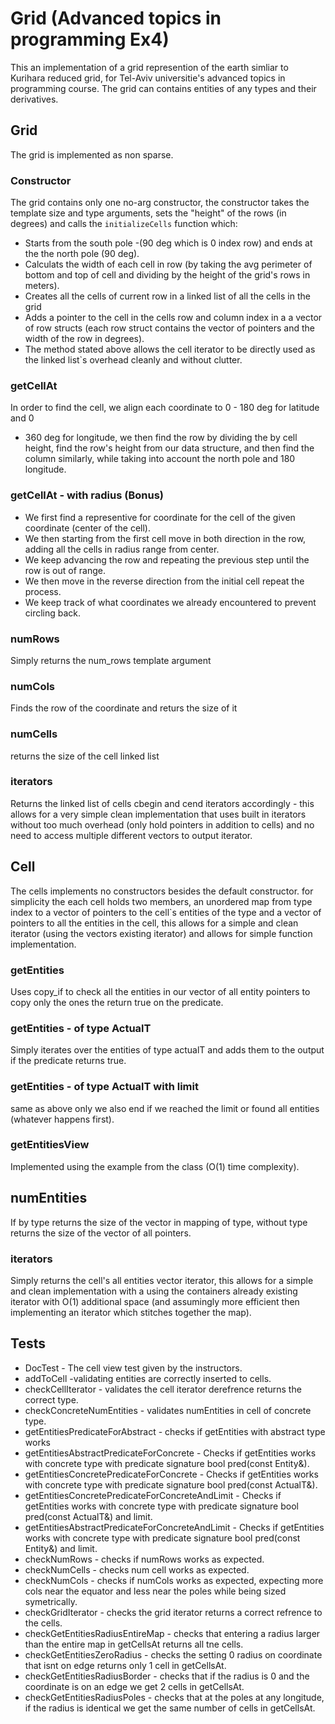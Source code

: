 # Grid (Advanced topics in programming Ex4)
This an implementation of a grid represention of the earth simliar to Kurihara reduced grid, for Tel-Aviv universitie's advanced topics in programming course. The grid can contains entities of any types and their derivatives.

## Grid
The grid is implemented as non sparse.

### Constructor
The grid contains only one no-arg constructor, the constructor takes the template size and type arguments, sets the "height" of the rows (in degrees) and calls the `initializeCells` function which:  
* Starts from the south pole -(90 deg which is 0 index row) and ends at the the north pole (90 deg).  
* Calculats the width of each cell in row (by taking the avg perimeter of bottom and top of cell and dividing by the height of the grid's rows in meters).
* Creates all the cells of current row in a linked list of all the cells in the grid
* Adds a pointer to the cell in the cells row and column index in a a vector of row structs (each row struct contains the vector of pointers and the width of the row in degrees).    
* The method stated above allows the cell iterator to be directly used as the linked list`s overhead cleanly and without clutter.

### getCellAt
In order to find the cell, we align each coordinate to 0 - 180 deg for latitude and 0
- 360 deg for longitude, we then find the row by dividing the by cell height, find the row's height from our data structure, and then find the column similarly, while taking into account the north pole and 180 longitude.  

### getCellAt - with radius (Bonus) 
* We first find a representive for coordinate for the cell of the given coordinate (center of the cell). 
* We then starting from the first cell move in both direction in the row, adding all the cells in radius range from center. 
* We keep advancing the row and repeating the previous step until the row is out of range. 
* We then move in the reverse direction from the initial cell repeat the process. 
* We keep track of what coordinates we already encountered to prevent circling back.

### numRows
Simply returns the num_rows template argument

### numCols
Finds the row of the coordinate and returs the size of it

### numCells
returns the size of the cell linked list

### iterators
Returns the linked list of cells cbegin and cend iterators accordingly - this allows for a very simple clean implementation that uses built in iterators without too much overhead (only hold pointers in addition to cells) and no need to access multiple different vectors to output iterator.  

## Cell
The cells implements no constructors besides the default constructor.
for simplicity the each cell holds two members, an unordered map from type index to a vector of pointers to the cell`s entities of the type and a vector of pointers to all the entities in the cell, this allows for a simple and clean iterator (using the vectors existing iterator) and allows for simple function implementation.

### getEntities
Uses copy_if to check all the entities in our vector of all entity pointers to copy only the ones the return true on the predicate.

### getEntities - of type ActualT
Simply iterates over the entities of type actualT and adds them to the output if the predicate returns true.

### getEntities - of type ActualT with limit
same as above only we also end if we reached the limit or found all entities (whatever happens first). 

### getEntitiesView
Implemented using the example from the class (O(1) time complexity).

## numEntities
If by type returns the size of the vector in mapping of type, without type returns the size of the vector of all pointers.

### iterators
Simply returns the cell's all entities vector iterator, this allows for a simple and clean implementation with a using the containers already existing iterator with O(1) additional space (and assumingly more efficient then implementing an iterator which stitches together the map).

## Tests
* DocTest - The cell view test given by the instructors. 
* addToCell -validating entities are correctly inserted to cells.
* checkCellIterator - validates the cell iterator derefrence returns the correct type.
* checkConcreteNumEntities - validates numEntities in cell of concrete type.
* getEntitiesPredicateForAbstract - checks if getEntities with abstract type works
* getEntitiesAbstractPredicateForConcrete - Checks if getEntities works with concrete type with predicate signature bool pred(const Entity&).  
* getEntitiesConcretePredicateForConcrete - Checks if getEntities works with concrete type with predicate signature bool pred(const ActualT&).  
* getEntitiesConcretePredicateForConcreteAndLimit - Checks if getEntities works with concrete type with predicate signature bool pred(const ActualT&) and limit.  
* getEntitiesAbstractPredicateForConcreteAndLimit - Checks if getEntities works with concrete type with predicate signature bool pred(const Entity&) and limit.
* checkNumRows - checks if numRows works as expected.
* checkNumCells - checks num cell works as expected.
* checkNumCols - checks if numCols works as expected, expecting more cols near the equator and less near the poles while being sized symetrically.
* checkGridIterator - checks the grid iterator returns a correct refrence to the cells.  
* checkGetEntitiesRadiusEntireMap -  checks that entering a radius larger than the entire map in getCellsAt returns all tne cells.  
* checkGetEntitiesZeroRadius - checks the setting 0 radius on coordinate that isnt on edge returns only 1 cell in getCellsAt.  
* checkGetEntitiesRadiusBorder - checks that if the radius is 0 and the coordinate is on an edge we get 2 cells in getCellsAt.
* checkGetEntitiesRadiusPoles - checks that at the poles at any longitude, if the radius is identical we get the same number of cells in getCellsAt.  




